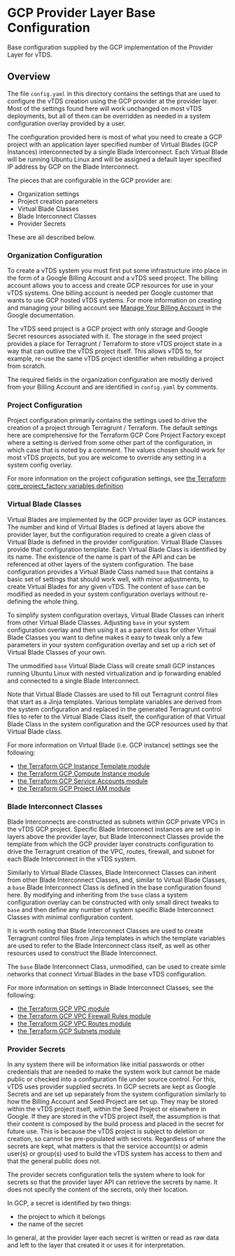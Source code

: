 # GCP Provider Layer Base Configuration

Base configuration supplied by the GCP implementation of the Provider
Layer for vTDS.

## Overview

The file `config.yaml` in this directory contains the settings that are
used to configure the vTDS creation using the GCP provider at the
provider layer. Most of the settings found here will work unchanged on
most vTDS deployments, but all of them can be overridden as needed in a
system configuration overlay provided by a user.

The configuration provided here is most of what you need to create a
GCP project with an application layer specified number of Virtual
Blades (GCP Instances) interconnected by a single Blade
Interconnect. Each Virtual Blade will be running Ubuntu Linux and will
be assigned a default layer specified IP address by GCP on the Blade
Interconnect.

The pieces that are configurable in the GCP provider are:

* Organization settings
* Project creation parameters
* Virtual Blade Classes
* Blade Interconnect Classes
* Provider Secrets

These are all described below.

### Organization Configuration

To create a vTDS system you must first put some infrastructure into
place in the form of a Google Billing Account and a vTDS seed
project. The billing account allows you to access and create GCP
resources for use in your vTDS systems. One billing account is
needed per Google customer that wants to use GCP hosted vTDS
systems. For more information on creating and managing your billing
account see
[Manage Your Billing Account](https://cloud.google.com/billing/docs/how-to/manage-billing-account)
in the Google documentation.

The vTDS seed project is a GCP project with only storage and Google
Secret resources associated with it. The storage in the seed project
provides a place for Terragrunt / Terraform to store vTDS project state
in a way that can outlive the vTDS project itself. This allows vTDS to,
for example, re-use the same vTDS project identifier when rebuilding a
project from scratch.

The required fields in the organization configuration are mostly derived
from your Billing Account and are identified in `config.yaml` by
comments.

### Project Configuration

Project configuration primarily contains the settings used to drive the
creation of a project through Terragrunt / Terraform. The default
settings here are comprehensive for the Terraform GCP Core Project
Factory except where a setting is derived from some other part of the
configuration, in which case that is noted by a comment. The values
chosen should work for most vTDS projects, but you are welcome to
override any setting in a system config overlay.

For more information on the project cofiguration settings, see
[the Terraform core_project_factory variables definition](https://github.com/terraform-google-modules/terraform-google-project-factory/blob/cb3b31731dbef844632f4fd4df7fa6d3c61cad74/modules/core_project_factory/variables.tf)

### Virtual Blade Classes

Virtual Blades are implemented by the GCP provider layer as GCP
instances. The number and kind of Virtual Blades is defined at layers
above the provider layer, but the configuration required to create a
given class of Virtual Blade is defined in the provider
configuration. Virtual Blade Classes provide that configuration
template. Each Virtual Blade Class is identified by its name. The
existence of the name is part of the API and can be referenced at other
layers of the system configuration. The base configuration provides a
Virtual Blade Class named `base` that contains a basic set of settings
that should work well, with minor adjustments, to create Virtual Blades
for any given vTDS. The content of `base` can be modified as needed in
your system configuration overlays without re-defining the whole thing.

To simplify system configuration overlays, Virtual Blade Classes can
inherit from other Virtual Blade Classes. Adjusting `base` in your
system configuration overlay and then using it as a parent class for
other Virtual Blade Classes you want to define makes it easy to tweak
only a few parameters in your system configuration overlay and set up a
rich set of Virtual Blade Classes of your own.

The unmodified `base` Virtual Blade Class will create small GCP
instances running Ubuntu Linux with nested virtualization and ip
forwarding enabled and connected to a single Blade Interconnect.

Note that Virtual Blade Classes are used to fill out Terragrunt
control files that start as a Jinja templates. Various template
variables are derived from the system configuration and replaced in
the generated Terragrunt control files to refer to the Virtual Blade
Class itself, the configuration of that Virtual Blade Class in the
system configuration and the GCP resources used by that Virtual Blade
class.

For more information on Virtual Blade (i.e. GCP instance) settings see
the following:

* [the Terraform GCP Instance Template module](https://github.com/Cray-HPE/terraform-google-vm/blob/057bc0c5c73f5e65484764dacc1e30f07f921d2b/modules/instance_template/variables.tf)
* [the Terraform GCP Compute Instance module](https://github.com/Cray-HPE/terraform-google-vm/blob/057bc0c5c73f5e65484764dacc1e30f07f921d2b/modules/compute_instance/variables.tf)
* [the Terraform GCP Service Accounts module](https://github.com/terraform-google-modules/terraform-google-service-accounts/blob/53a7bc5a84b0b8df0a2d342a2f5a42c6d9045514/modules/key-distributor/variables.tf)
* [the Terraform GCP Project IAM module](https://github.com/terraform-google-modules/terraform-google-iam/blob/991c5716b2c4f848e1e38bbe81d43d636faf1341/modules/projects_iam/variables.tf)

### Blade Interconnect Classes

Blade Interconnects are constructed as subnets within GCP private VPCs
in the vTDS GCP project. Specific Blade Interconnect instances are set
up in layers above the provider layer, but Blade Interconnect Classes
provide the template from which the GCP provider layer constructs
configuration to drive the Terragrunt creation of the VPC, routes,
firewall, and subnet for each Blade Interconnect in the vTDS system.

Similarly to Virtual Blade Classes, Blade Interconnect Classes can
inherit from other Blade Interconnect Classes, and, similar to Virtual
Blade Classes, a `base` Blade Interconnect Class is defined in the base
configuration found here. By modifying and inheriting from the `base`
class a system configuration overlay can be constructed with only small
direct tweaks to `base` and then define any number of system specific
Blade Interconnect Classes with minimal configuration content.

It is worth noting that Blade Interconnect Classes are used to create
Terragrunt control files from Jinja templates in which the template
variables are used to refer to the Blade Interconnect class itself, as
well as other resources used to construct the Blade Interconnect.

The `base` Blade Interconnect Class, unmodified, can be used to create
simle networks that connect Virtual Blades in the base vTDS
configuration.

For more information on settings in Blade Interconnect Classes, see the
following:

* [the Terraform GCP VPC module](https://github.com/terraform-google-modules/terraform-google-network/blob/4fd83005a98a293c2b0f5e774d1e680c80b8e70e/modules/vpc/variables.tf)
* [the Terraform GCP VPC Firewall Rules module](https://github.com/terraform-google-modules/terraform-google-network/blob/4fd83005a98a293c2b0f5e774d1e680c80b8e70e/modules/firewall-rules/variables.tf)
* [the Terraform GCP VPC Routes module](https://github.com/terraform-google-modules/terraform-google-network/blob/d80abef8778aacc3e396bdf91a85b0a0407e4c83/modules/routes/variables.tf)
* [the Terraform GCP Subnets module](https://github.com/terraform-google-modules/terraform-google-network/blob/4fd83005a98a293c2b0f5e774d1e680c80b8e70e/modules/subnets/variables.tf)

### Provider Secrets

In any system there will be information like initial passwords or other
credentials that are needed to make the system work but cannot be made
public or checked into a configuration file under source control. For
this, vTDS uses provider supplied secrets. In GCP secrets are kept as
Google Secrets and are set up separately from the system configuration
similarly to how the Billing Account and Seed Project are set up. They
may be stored within the vTDS project itself, within the Seed Project or
elsewhere in Google. If they are stored in the vTDS project itself, the
assumption is that their content is composed by the build process and
placed in the secret for future use. This is because the vTDS project is
subject to deletion or creation, so cannot be pre-populated with
secrets. Regardless of where the secrets are kept, what matters is that
the service account(s) or admin user(s) or group(s) used to build the
vTDS system has access to them and that the general public does not.

The provider secrets configuration tells the system where to look for
secrets so that the provider layer API can retrieve the secrets by
name. It does not specify the content of the secrets, only their
location.

In GCP, a secret is identified by two things:

* the project to which it belongs
* the name of the secret

In general, at the provider layer each secret is written or read as
raw data and left to the layer that created it or uses it for
interpretation.

